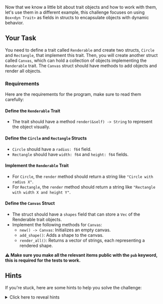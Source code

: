 Now that we know a little bit about trait objects and how to work with them, let's use them in a different example, this challenge focuses on using `Box<dyn Trait>` as fields in structs to encapsulate objects with dynamic behavior.

## Your Task

You need to define a trait called `Renderable` and create two structs, `Circle` and `Rectangle`, that implement this trait. Then, you will create another struct called `Canvas`, which can hold a collection of objects implementing the `Renderable` trait. The `Canvas` struct should have methods to add objects and render all objects.

### Requirements

Here are the requirements for the program, make sure to read them carefully:

#### Define the `Renderable` Trait

- The trait should have a method `render(&self) -> String` to represent the object visually.

#### Define the `Circle` and `Rectangle` Structs

- `Circle` should have a `radius: f64` field.
- `Rectangle` should have `width: f64` and `height: f64` fields.

#### Implement the `Renderable` Trait

- For `Circle`, the `render` method should return a string like `"Circle with radius X"`.
- For `Rectangle`, the `render` method should return a string like `"Rectangle with width X and height Y"`.

#### Define the `Canvas` Struct

- The struct should have a `shapes` field that can store a `Vec` of the Renderable trait objects.
- Implement the following methods for `Canvas`:
  - `new() -> Canvas`: Initializes an empty canvas.
  - `add_shape()`: Adds a shape to the canvas.
  - `render_all()`: Returns a vector of strings, each representing a rendered shape.

**⚠️ Make sure you make all the relevant items public with the `pub` keyword, this is required for the tests to work.**

## Hints

If you're stuck, here are some hints to help you solve the challenge:

<details>
  <summary>Click here to reveal hints</summary>

- Use `Box<dyn Trait>` to store objects with dynamic behavior. e.g.
  ```rust
  pub struct Canvas {
    pub shapes: Vec<Box<dyn Renderable>>,
  }
  ```

</details>
